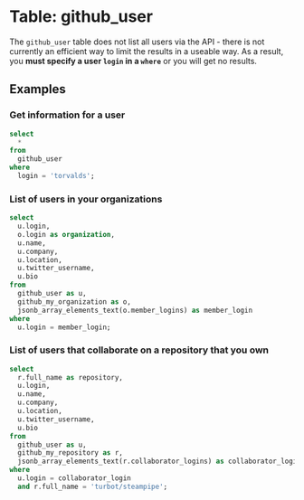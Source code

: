 # Table: github_user

The `github_user` table does not list all users via the API - there is not currently an efficient way to limit the results in a useable way. As a result, you **must specify a user `login` in a `where`** or you will get no results.

## Examples

### Get information for a user

```sql
select
  *
from
  github_user
where
  login = 'torvalds';
```

### List of users in your organizations

```sql
select
  u.login,
  o.login as organization,
  u.name,
  u.company,
  u.location,
  u.twitter_username,
  u.bio
from
  github_user as u,
  github_my_organization as o,
  jsonb_array_elements_text(o.member_logins) as member_login
where
  u.login = member_login;
```


### List of users that collaborate on a repository that you own

```sql
select
  r.full_name as repository,
  u.login,
  u.name,
  u.company,
  u.location,
  u.twitter_username,
  u.bio
from
  github_user as u,
  github_my_repository as r,
  jsonb_array_elements_text(r.collaborator_logins) as collaborator_login
where
  u.login = collaborator_login
  and r.full_name = 'turbot/steampipe';
```
